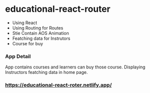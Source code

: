 # educational-react-router

- Using React
- Using Routing for Routes
- Stie Contain AOS Animation
- Featching data for Instrutors
- Course for buy

### App Detail
App contains courses and learners can buy those course. Displaying Instructors featching data in home page.

### https://educational-react-roter.netlify.app/